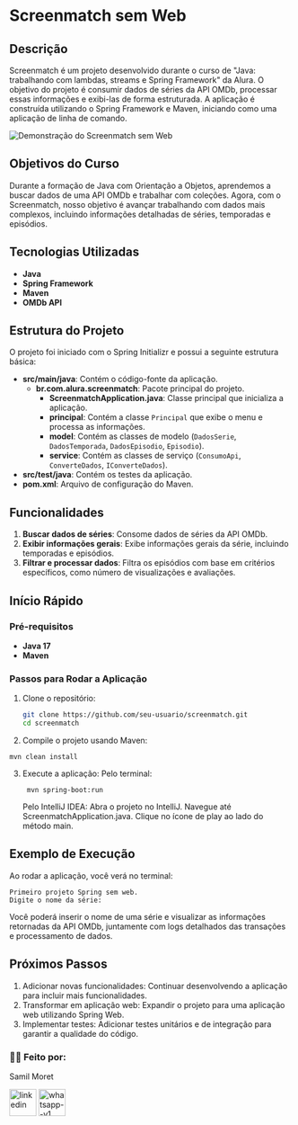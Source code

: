 # Screenmatch sem Web

## Descrição

Screenmatch é um projeto desenvolvido durante o curso de "Java: trabalhando com lambdas, streams e Spring Framework" da Alura. O objetivo do projeto é consumir dados de séries da API OMDb, processar essas informações e exibi-las de forma estruturada. A aplicação é construída utilizando o Spring Framework e Maven, iniciando como uma aplicação de linha de comando.

![Demonstração do Screenmatch sem Web ](https://github.com/SamilMoret/Screenmatch/blob/main/Anima%C3%A7%C3%A3o.gif)


## Objetivos do Curso

Durante a formação de Java com Orientação a Objetos, aprendemos a buscar dados de uma API OMDb e trabalhar com coleções. Agora, com o Screenmatch, nosso objetivo é avançar trabalhando com dados mais complexos, incluindo informações detalhadas de séries, temporadas e episódios.

## Tecnologias Utilizadas

- **Java**
- **Spring Framework**
- **Maven**
- **OMDb API**

## Estrutura do Projeto

O projeto foi iniciado com o Spring Initializr e possui a seguinte estrutura básica:

- **src/main/java**: Contém o código-fonte da aplicação.
  - **br.com.alura.screenmatch**: Pacote principal do projeto.
    - **ScreenmatchApplication.java**: Classe principal que inicializa a aplicação.
    - **principal**: Contém a classe `Principal` que exibe o menu e processa as informações.
    - **model**: Contém as classes de modelo (`DadosSerie`, `DadosTemporada`, `DadosEpisodio`, `Episodio`).
    - **service**: Contém as classes de serviço (`ConsumoApi`, `ConverteDados`, `IConverteDados`).
- **src/test/java**: Contém os testes da aplicação.
- **pom.xml**: Arquivo de configuração do Maven.

## Funcionalidades

1. **Buscar dados de séries**: Consome dados de séries da API OMDb.
2. **Exibir informações gerais**: Exibe informações gerais da série, incluindo temporadas e episódios.
3. **Filtrar e processar dados**: Filtra os episódios com base em critérios específicos, como número de visualizações e avaliações.

## Início Rápido

### Pré-requisitos

- **Java 17**
- **Maven**

### Passos para Rodar a Aplicação

1. Clone o repositório:
   ```bash
   git clone https://github.com/seu-usuario/screenmatch.git
   cd screenmatch
   ```
2. Compile o projeto usando Maven:

  ```
  mvn clean install

  ```
3. Execute a aplicação:
    Pelo terminal:
   ```
    mvn spring-boot:run

   ```
    Pelo IntelliJ IDEA:
     Abra o projeto no IntelliJ.
     Navegue até ScreenmatchApplication.java.
     Clique no ícone de play ao lado do método main.
   
## Exemplo de Execução
  Ao rodar a aplicação, você verá no terminal:

```
Primeiro projeto Spring sem web.
Digite o nome da série:

```
   Você poderá inserir o nome de uma série e visualizar as informações retornadas da API OMDb, juntamente com logs detalhados das transações e processamento de dados.

## Próximos Passos
1. Adicionar novas funcionalidades: Continuar desenvolvendo a aplicação para incluir mais funcionalidades.
2. Transformar em aplicação web: Expandir o projeto para uma aplicação web utilizando Spring Web.
3. Implementar testes: Adicionar testes unitários e de integração para garantir a qualidade do código.

 
 <h3>🧑‍💻 Feito por:</h3>
<p>Samil Moret</p>
<a href="https://www.linkedin.com/in/samilmoret/"><img width="48" height="48" src="https://img.icons8.com/color/48/linkedin.png" alt="linkedin"/></a>
<a href="https://linkwhats.app/f27e11"><img width="48" height="48" src="https://img.icons8.com/color/48/whatsapp--v1.png" alt="whatsapp--v1"/></a>

